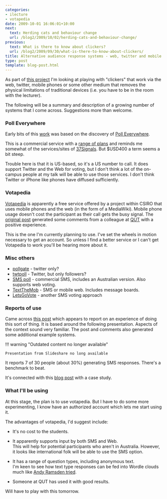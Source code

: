 ```yaml
---
categories:
- ilecture
- votapedia
date: 2009-10-01 16:06:01+10:00
next:
  text: Herding cats and behaviour change
  url: /blog2/2009/10/02/herding-cats-and-behaviour-change/
previous:
  text: What is there to know about clickers?
  url: /blog2/2009/09/30/what-is-there-to-know-about-clickers/
title: Alternative audience response systems - web, twitter and mobile phone
type: post
template: blog-post.html
---
```

As part of [this project](/blog2/2009/09/28/small-changes-in-lectures-ustream-votapedia/) I'm looking at playing with "clickers" that work via the web, twitter, mobile phones or some other medium that removes the physical limitations of traditional devices (i.e. you have to be in the room with the lecturer).

The following will be a summary and description of a growing number of systems that I come across. Suggestions more than welcome.

### Poll Everywhere

Early bits of this [work](/blog2/2009/06/30/alternative-to-clickers/) was based on the discovery of [Poll Everywhere](http://www.polleverywhere.com/).

This is a commercial service with a [range of plans](http://www.polleverywhere.com/plans/retail) and reminds me somewhat of the services/sites of [37Signals](http://37signals.com/). But $USD400 a term seems a bit steep.

Trouble here is that it is US-based, so it's a US number to call. It does support Twitter and the Web for voting, but I don't think a lot of the on-campus people at my talk will be able to use those services. I don't think Twitter or iPhone like phones have diffused sufficiently.

### Votapedia

[Votapedia](http://www.votapedia.com/) is apparently a free service offered by a project within CSIRO that uses mobile phones and the web (in the form of a MediaWiki). Mobile phone usage doesn't cost the participant as their call gets the busy signal. The [original post](/blog2/2009/06/30/alternative-to-clickers/) generated some comments from a colleague at [QUT](http://www.qut.edu.au/) with a positive experience.

This is the one I'm currently planning to use. I've set the wheels in motion necessary to get an account. So unless I find a better service or I can't get Votapedia to work you'll be hearing more about it.

### Misc others

- [pollgate](http://www.pollgate.com/) - twitter only?
- [twtpoll](http://twtpoll.com/) - Twitter, but only followers?
- [SMS poll](http://www.smspoll.net/index.php) - commercial SMS, includes an Australian version. Also supports web voting.
- [TextTheMob](http://textthemob.com/) - SMS or mobile web. Includes message boards.
- [LetsGoVote](http://www.letsgovote.com/) - another SMS voting approach

### Reports of use

Came across [this post](http://www.mobile-learning.blog-city.com/using_twitter_sms_word_clouds_and_audience_response_system.htm) which appears to report on an experience of doing this sort of thing. It is based around the following presentation. Aspects of the context sound very familiar. The post and comments also generated some additional example systems.


!!! warning "Outdated content no longer available"

    Presentation from Slideshare no long available


It reports 7 of 30 people (about 30%) generating SMS responses. There's a benchmark to beat.

It's connected with this [blog post](http://blogs.bath.ac.uk/casestudies/tag/sms/) with a case study.

### What I'll be using

At this stage, the plan is to use votapedia. But I have to do some more experimenting, I know have an authorized account which lets me start using it.

The advantages of votapedia, I'd suggest include:

- It's no cost to the students.
- It apparently supports input by both SMS and Web.  
    This will help for potential participants who aren't in Australia. However, it looks like international folk will be able to use the SMS option.

- It has a range of question types, including anonymous text.  
    I'm keen to see how text type responses can be fed into Wordle clouds much like [Andy Ramsden tried](http://blogs.bath.ac.uk/casestudies/tag/sms/).
- Someone at QUT has used it with good results.

Will have to play with this tomorrow.